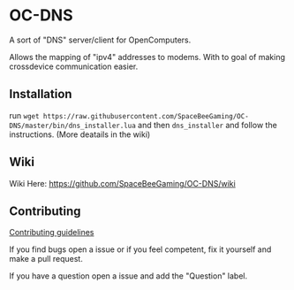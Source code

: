 # OC-DNS
A sort of "DNS" server/client for OpenComputers.

Allows the mapping of "ipv4" addresses to modems. With to goal of making crossdevice communication easier.

## Installation
run `wget https://raw.githubusercontent.com/SpaceBeeGaming/OC-DNS/master/bin/dns_installer.lua` and then `dns_installer` and follow the instructions.
(More deatails in the wiki)

## Wiki
Wiki Here: https://github.com/SpaceBeeGaming/OC-DNS/wiki

## Contributing
[Contributing guidelines](CONTRIBUTING.md)

If you find bugs open a issue or if you feel competent, fix it yourself and make a pull request.

If you have a question open a issue and add the "Question" label.
